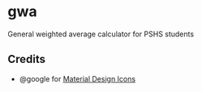 # gwa

General weighted average calculator for PSHS students

## Credits

- @google for [Material Design Icons](https://material.io/icons)
